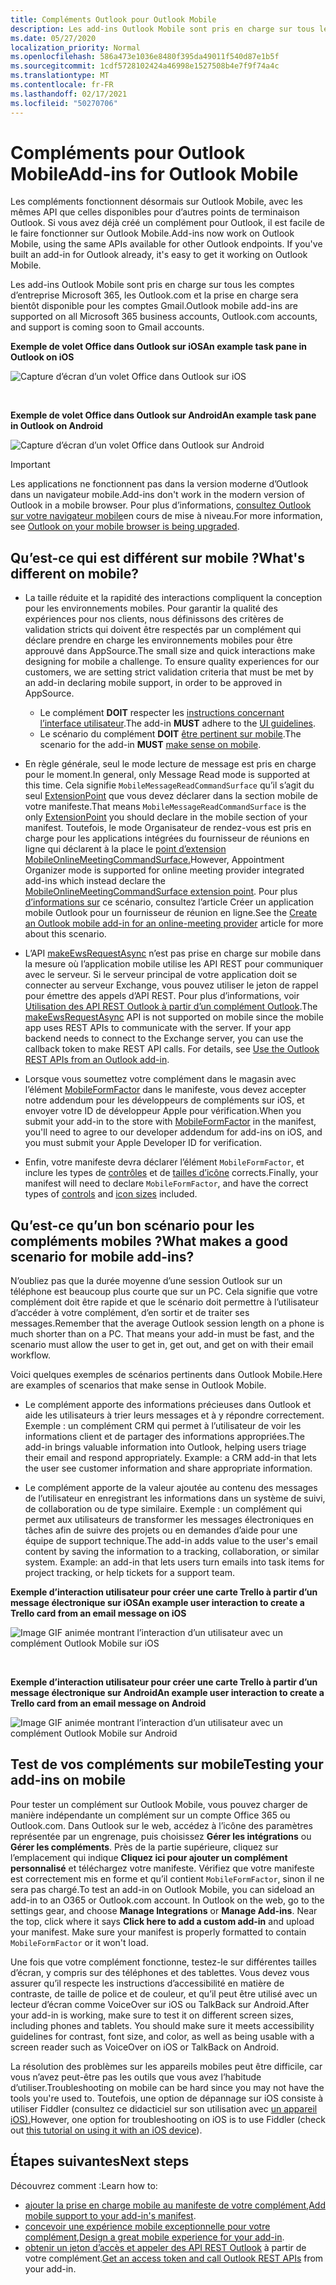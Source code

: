```yaml
---
title: Compléments Outlook pour Outlook Mobile
description: Les add-ins Outlook Mobile sont pris en charge sur tous les comptes d’entreprise Microsoft 365, les Outlook.com et la prise en charge sera bientôt disponible pour les comptes Gmail.
ms.date: 05/27/2020
localization_priority: Normal
ms.openlocfilehash: 586a473e1036e8480f395da49011f540d87e1b5f
ms.sourcegitcommit: 1cdf5728102424a46998e1527508b4e7f9f74a4c
ms.translationtype: MT
ms.contentlocale: fr-FR
ms.lasthandoff: 02/17/2021
ms.locfileid: "50270706"
---
```

# <a name="add-ins-for-outlook-mobile"></a><span data-ttu-id="1826e-103">Compléments pour Outlook Mobile</span><span class="sxs-lookup"><span data-stu-id="1826e-103">Add-ins for Outlook Mobile</span></span>

<span data-ttu-id="1826e-p101">Les compléments fonctionnent désormais sur Outlook Mobile, avec les mêmes API que celles disponibles pour d’autres points de terminaison Outlook. Si vous avez déjà créé un complément pour Outlook, il est facile de le faire fonctionner sur Outlook Mobile.</span><span class="sxs-lookup"><span data-stu-id="1826e-p101">Add-ins now work on Outlook Mobile, using the same APIs available for other Outlook endpoints. If you've built an add-in for Outlook already, it's easy to get it working on Outlook Mobile.</span></span>

<span data-ttu-id="1826e-106">Les add-ins Outlook Mobile sont pris en charge sur tous les comptes d’entreprise Microsoft 365, les Outlook.com et la prise en charge sera bientôt disponible pour les comptes Gmail.</span><span class="sxs-lookup"><span data-stu-id="1826e-106">Outlook mobile add-ins are supported on all Microsoft 365 business accounts, Outlook.com accounts, and support is coming soon to Gmail accounts.</span></span>

<span data-ttu-id="1826e-107">**Exemple de volet Office dans Outlook sur iOS**</span><span class="sxs-lookup"><span data-stu-id="1826e-107">**An example task pane in Outlook on iOS**</span></span>

![Capture d’écran d’un volet Office dans Outlook sur iOS](../images/outlook-mobile-addin-taskpane.png)

<br/>

<span data-ttu-id="1826e-109">**Exemple de volet Office dans Outlook sur Android**</span><span class="sxs-lookup"><span data-stu-id="1826e-109">**An example task pane in Outlook on Android**</span></span>

![Capture d’écran d’un volet Office dans Outlook sur Android](../images/outlook-mobile-addin-taskpane-android.png)

> [!IMPORTANT]
> <span data-ttu-id="1826e-111">Les applications ne fonctionnent pas dans la version moderne d’Outlook dans un navigateur mobile.</span><span class="sxs-lookup"><span data-stu-id="1826e-111">Add-ins don't work in the modern version of Outlook in a mobile browser.</span></span> <span data-ttu-id="1826e-112">Pour plus d’informations, [consultez Outlook sur votre navigateur mobile](https://techcommunity.microsoft.com/t5/outlook-blog/outlook-on-your-mobile-browser-is-being-upgraded/ba-p/1125816)en cours de mise à niveau.</span><span class="sxs-lookup"><span data-stu-id="1826e-112">For more information, see [Outlook on your mobile browser is being upgraded](https://techcommunity.microsoft.com/t5/outlook-blog/outlook-on-your-mobile-browser-is-being-upgraded/ba-p/1125816).</span></span>

## <a name="whats-different-on-mobile"></a><span data-ttu-id="1826e-113">Qu’est-ce qui est différent sur mobile ?</span><span class="sxs-lookup"><span data-stu-id="1826e-113">What's different on mobile?</span></span>

- <span data-ttu-id="1826e-p103">La taille réduite et la rapidité des interactions compliquent la conception pour les environnements mobiles. Pour garantir la qualité des expériences pour nos clients, nous définissons des critères de validation stricts qui doivent être respectés par un complément qui déclare prendre en charge les environnements mobiles pour être approuvé dans AppSource.</span><span class="sxs-lookup"><span data-stu-id="1826e-p103">The small size and quick interactions make designing for mobile a challenge. To ensure quality experiences for our customers, we are setting strict validation criteria that must be met by an add-in declaring mobile support, in order to be approved in AppSource.</span></span>
  - <span data-ttu-id="1826e-116">Le complément **DOIT** respecter les [instructions concernant l’interface utilisateur](outlook-addin-design.md).</span><span class="sxs-lookup"><span data-stu-id="1826e-116">The add-in **MUST** adhere to the [UI guidelines](outlook-addin-design.md).</span></span>
  - <span data-ttu-id="1826e-117">Le scénario du complément **DOIT** [être pertinent sur mobile](#what-makes-a-good-scenario-for-mobile-add-ins).</span><span class="sxs-lookup"><span data-stu-id="1826e-117">The scenario for the add-in **MUST** [make sense on mobile](#what-makes-a-good-scenario-for-mobile-add-ins).</span></span>

- <span data-ttu-id="1826e-118">En règle générale, seul le mode lecture de message est pris en charge pour le moment.</span><span class="sxs-lookup"><span data-stu-id="1826e-118">In general, only Message Read mode is supported at this time.</span></span> <span data-ttu-id="1826e-119">Cela signifie `MobileMessageReadCommandSurface` qu’il s’agit du seul [ExtensionPoint](../reference/manifest/extensionpoint.md#mobilemessagereadcommandsurface) que vous devez déclarer dans la section mobile de votre manifeste.</span><span class="sxs-lookup"><span data-stu-id="1826e-119">That means `MobileMessageReadCommandSurface` is the only [ExtensionPoint](../reference/manifest/extensionpoint.md#mobilemessagereadcommandsurface) you should declare in the mobile section of your manifest.</span></span> <span data-ttu-id="1826e-120">Toutefois, le mode Organisateur de rendez-vous est pris en charge pour les applications intégrées du fournisseur de réunions en ligne qui déclarent à la place le [point d’extension MobileOnlineMeetingCommandSurface.](../reference/manifest/extensionpoint.md#mobileonlinemeetingcommandsurface)</span><span class="sxs-lookup"><span data-stu-id="1826e-120">However, Appointment Organizer mode is supported for online meeting provider integrated add-ins which instead declare the [MobileOnlineMeetingCommandSurface extension point](../reference/manifest/extensionpoint.md#mobileonlinemeetingcommandsurface).</span></span> <span data-ttu-id="1826e-121">Pour plus [d’informations sur](online-meeting.md) ce scénario, consultez l’article Créer un application mobile Outlook pour un fournisseur de réunion en ligne.</span><span class="sxs-lookup"><span data-stu-id="1826e-121">See the [Create an Outlook mobile add-in for an online-meeting provider](online-meeting.md) article for more about this scenario.</span></span>

- <span data-ttu-id="1826e-p105">L’API [makeEwsRequestAsync](../reference/objectmodel/preview-requirement-set/office.context.mailbox.md#methods) n’est pas prise en charge sur mobile dans la mesure où l’application mobile utilise les API REST pour communiquer avec le serveur. Si le serveur principal de votre application doit se connecter au serveur Exchange, vous pouvez utiliser le jeton de rappel pour émettre des appels d’API REST. Pour plus d’informations, voir [Utilisation des API REST Outlook à partir d’un complément Outlook](use-rest-api.md).</span><span class="sxs-lookup"><span data-stu-id="1826e-p105">The [makeEwsRequestAsync](../reference/objectmodel/preview-requirement-set/office.context.mailbox.md#methods) API is not supported on mobile since the mobile app uses REST APIs to communicate with the server. If your app backend needs to connect to the Exchange server, you can use the callback token to make REST API calls. For details, see [Use the Outlook REST APIs from an Outlook add-in](use-rest-api.md).</span></span>

- <span data-ttu-id="1826e-125">Lorsque vous soumettez votre complément dans le magasin avec l’élément [MobileFormFactor](../reference/manifest/mobileformfactor.md) dans le manifeste, vous devez accepter notre addendum pour les développeurs de compléments sur iOS, et envoyer votre ID de développeur Apple pour vérification.</span><span class="sxs-lookup"><span data-stu-id="1826e-125">When you submit your add-in to the store with [MobileFormFactor](../reference/manifest/mobileformfactor.md) in the manifest, you'll need to agree to our developer addendum for add-ins on iOS, and you must submit your Apple Developer ID for verification.</span></span>

- <span data-ttu-id="1826e-126">Enfin, votre manifeste devra déclarer l’élément `MobileFormFactor`, et inclure les types de [contrôles](../reference/manifest/control.md) et de [tailles d’icône](../reference/manifest/icon.md) corrects.</span><span class="sxs-lookup"><span data-stu-id="1826e-126">Finally, your manifest will need to declare `MobileFormFactor`, and have the correct types of [controls](../reference/manifest/control.md) and [icon sizes](../reference/manifest/icon.md) included.</span></span>

## <a name="what-makes-a-good-scenario-for-mobile-add-ins"></a><span data-ttu-id="1826e-127">Qu’est-ce qu’un bon scénario pour les compléments mobiles ?</span><span class="sxs-lookup"><span data-stu-id="1826e-127">What makes a good scenario for mobile add-ins?</span></span>

<span data-ttu-id="1826e-p106">N’oubliez pas que la durée moyenne d’une session Outlook sur un téléphone est beaucoup plus courte que sur un PC. Cela signifie que votre complément doit être rapide et que le scénario doit permettre à l’utilisateur d’accéder à votre complément, d’en sortir et de traiter ses messages.</span><span class="sxs-lookup"><span data-stu-id="1826e-p106">Remember that the average Outlook session length on a phone is much shorter than on a PC. That means your add-in must be fast, and the scenario must allow the user to get in, get out, and get on with their email workflow.</span></span>

<span data-ttu-id="1826e-130">Voici quelques exemples de scénarios pertinents dans Outlook Mobile.</span><span class="sxs-lookup"><span data-stu-id="1826e-130">Here are examples of scenarios that make sense in Outlook Mobile.</span></span>

- <span data-ttu-id="1826e-p107">Le complément apporte des informations précieuses dans Outlook et aide les utilisateurs à trier leurs messages et à y répondre correctement. Exemple : un complément CRM qui permet à l’utilisateur de voir les informations client et de partager des informations appropriées.</span><span class="sxs-lookup"><span data-stu-id="1826e-p107">The add-in brings valuable information into Outlook, helping users triage their email and respond appropriately. Example: a CRM add-in that lets the user see customer information and share appropriate information.</span></span>

- <span data-ttu-id="1826e-p108">Le complément apporte de la valeur ajoutée au contenu des messages de l’utilisateur en enregistrant les informations dans un système de suivi, de collaboration ou de type similaire. Exemple : un complément qui permet aux utilisateurs de transformer les messages électroniques en tâches afin de suivre des projets ou en demandes d’aide pour une équipe de support technique.</span><span class="sxs-lookup"><span data-stu-id="1826e-p108">The add-in adds value to the user's email content by saving the information to a tracking, collaboration, or similar system. Example: an add-in that lets users turn emails into task items for project tracking, or help tickets for a support team.</span></span>

<span data-ttu-id="1826e-135">**Exemple d’interaction utilisateur pour créer une carte Trello à partir d’un message électronique sur iOS**</span><span class="sxs-lookup"><span data-stu-id="1826e-135">**An example user interaction to create a Trello card from an email message on iOS**</span></span>

![Image GIF animée montrant l’interaction d’un utilisateur avec un complément Outlook Mobile sur iOS](../images/outlook-mobile-addin-interaction.gif)

<br/>

<span data-ttu-id="1826e-137">**Exemple d’interaction utilisateur pour créer une carte Trello à partir d’un message électronique sur Android**</span><span class="sxs-lookup"><span data-stu-id="1826e-137">**An example user interaction to create a Trello card from an email message on Android**</span></span>

![Image GIF animée montrant l’interaction d’un utilisateur avec un complément Outlook Mobile sur Android](../images/outlook-mobile-addin-interaction-android.gif)

## <a name="testing-your-add-ins-on-mobile"></a><span data-ttu-id="1826e-139">Test de vos compléments sur mobile</span><span class="sxs-lookup"><span data-stu-id="1826e-139">Testing your add-ins on mobile</span></span>

<span data-ttu-id="1826e-p109">Pour tester un complément sur Outlook Mobile, vous pouvez charger de manière indépendante un complément sur un compte Office 365 ou Outlook.com. Dans Outlook sur le web, accédez à l’icône des paramètres représentée par un engrenage, puis choisissez **Gérer les intégrations** ou **Gérer les compléments**. Près de la partie supérieure, cliquez sur l’emplacement qui indique **Cliquez ici pour ajouter un complément personnalisé** et téléchargez votre manifeste. Vérifiez que votre manifeste est correctement mis en forme et qu’il contient `MobileFormFactor`, sinon il ne sera pas chargé.</span><span class="sxs-lookup"><span data-stu-id="1826e-p109">To test an add-in on Outlook Mobile, you can sideload an add-in to an O365 or Outlook.com account. In Outlook on the web, go to the settings gear, and choose **Manage Integrations** or **Manage Add-ins**. Near the top, click where it says **Click here to add a custom add-in** and upload your manifest. Make sure your manifest is properly formatted to contain `MobileFormFactor` or it won't load.</span></span>

<span data-ttu-id="1826e-p110">Une fois que votre complément fonctionne, testez-le sur différentes tailles d’écran, y compris sur des téléphones et des tablettes. Vous devez vous assurer qu’il respecte les instructions d’accessibilité en matière de contraste, de taille de police et de couleur, et qu’il peut être utilisé avec un lecteur d’écran comme VoiceOver sur iOS ou TalkBack sur Android.</span><span class="sxs-lookup"><span data-stu-id="1826e-p110">After your add-in is working, make sure to test it on different screen sizes, including phones and tablets. You should make sure it meets accessibility guidelines for contrast, font size, and color, as well as being usable with a screen reader such as VoiceOver on iOS or TalkBack on Android.</span></span>

<span data-ttu-id="1826e-145">La résolution des problèmes sur les appareils mobiles peut être difficile, car vous n’avez peut-être pas les outils que vous avez l’habitude d’utiliser.</span><span class="sxs-lookup"><span data-stu-id="1826e-145">Troubleshooting on mobile can be hard since you may not have the tools you're used to.</span></span> <span data-ttu-id="1826e-146">Toutefois, une option de dépannage sur iOS consiste à utiliser Fiddler (consultez ce didacticiel sur son utilisation avec [un appareil iOS).](https://www.telerik.com/blogs/using-fiddler-with-apple-ios-devices)</span><span class="sxs-lookup"><span data-stu-id="1826e-146">However, one option for troubleshooting on iOS is to use Fiddler (check out [this tutorial on using it with an iOS device](https://www.telerik.com/blogs/using-fiddler-with-apple-ios-devices)).</span></span>

## <a name="next-steps"></a><span data-ttu-id="1826e-147">Étapes suivantes</span><span class="sxs-lookup"><span data-stu-id="1826e-147">Next steps</span></span>

<span data-ttu-id="1826e-148">Découvrez comment :</span><span class="sxs-lookup"><span data-stu-id="1826e-148">Learn how to:</span></span>

- <span data-ttu-id="1826e-149">[ajouter la prise en charge mobile au manifeste de votre complément](add-mobile-support.md),</span><span class="sxs-lookup"><span data-stu-id="1826e-149">[Add mobile support to your add-in's manifest](add-mobile-support.md).</span></span>
- <span data-ttu-id="1826e-150">[concevoir une expérience mobile exceptionnelle pour votre complément](outlook-addin-design.md),</span><span class="sxs-lookup"><span data-stu-id="1826e-150">[Design a great mobile experience for your add-in](outlook-addin-design.md).</span></span>
- <span data-ttu-id="1826e-151">[obtenir un jeton d’accès et appeler des API REST Outlook](use-rest-api.md) à partir de votre complément.</span><span class="sxs-lookup"><span data-stu-id="1826e-151">[Get an access token and call Outlook REST APIs](use-rest-api.md) from your add-in.</span></span>

